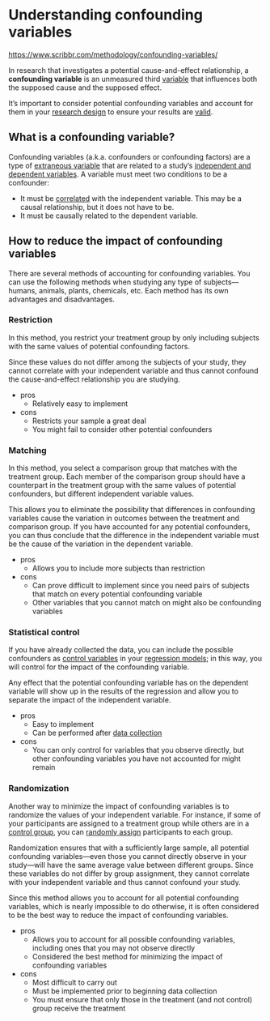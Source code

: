 # Understanding confounding variables

https://www.scribbr.com/methodology/confounding-variables/

In research that investigates a potential cause-and-effect relationship, a **confounding variable** is an unmeasured third [variable](https://www.scribbr.com/methodology/types-of-variables/) that influences both the supposed cause and the supposed effect.

It’s important to consider potential confounding variables and account for them in your [research design](https://www.scribbr.com/methodology/research-design/) to ensure your results are [valid](https://www.scribbr.com/methodology/internal-vs-external-validity/).

## What is a confounding variable?

Confounding variables (a.k.a. confounders or confounding factors) are a type of [extraneous variable](https://www.scribbr.com/methodology/extraneous-variables/) that are related to a study’s [independent and dependent variables](https://www.scribbr.com/methodology/independent-and-dependent-variables/). A variable must meet two conditions to be a confounder:

* It must be [correlated](https://www.scribbr.com/methodology/correlational-research/) with the independent variable. This may be a causal relationship, but it does not have to be.
* It must be causally related to the dependent variable.

## How to reduce the impact of confounding variables

There are several methods of accounting for confounding variables. You can use the following methods when studying any type of subjects—humans, animals, plants, chemicals, etc. Each method has its own advantages and disadvantages.

### Restriction

In this method, you restrict your treatment group by only including subjects with the same values of potential confounding factors.

Since these values do not differ among the subjects of your study, they cannot correlate with your independent variable and thus cannot confound the cause-and-effect relationship you are studying.

* pros
  * Relatively easy to implement
* cons
  * Restricts your sample a great deal
  * You might fail to consider other potential confounders

### Matching

In this method, you select a comparison group that matches with the treatment group. Each member of the comparison group should have a counterpart in the treatment group with the same values of potential confounders, but different independent variable values.

This allows you to eliminate the possibility that differences in confounding variables cause the variation in outcomes between the treatment and comparison group. If you have accounted for any potential confounders, you can thus conclude that the difference in the independent variable must be the cause of the variation in the dependent variable.

* pros
  * Allows you to include more subjects than restriction
* cons
  * Can prove difficult to implement since you need pairs of subjects that match on every potential confounding variable
  * Other variables that you cannot match on might also be confounding variables

### Statistical control

If you have already collected the data, you can include the possible confounders as [control variables](https://www.scribbr.com/methodology/control-variable/) in your [regression models](https://www.scribbr.com/statistics/simple-linear-regression/); in this way, you will control for the impact of the confounding variable.

Any effect that the potential confounding variable has on the dependent variable will show up in the results of the regression and allow you to separate the impact of the independent variable.

* pros
  * Easy to implement
  * Can be performed after [data collection](https://www.scribbr.com/methodology/data-collection/)
* cons
  * You can only control for variables that you observe directly, but other confounding variables you have not accounted for might remain

### Randomization

Another way to minimize the impact of confounding variables is to randomize the values of your independent variable. For instance, if some of your participants are assigned to a treatment group while others are in a [control group](https://www.scribbr.com/methodology/control-group/), you can [randomly assign](https://www.scribbr.com/methodology/random-assignment/) participants to each group.

Randomization ensures that with a sufficiently large sample, all potential confounding variables—even those you cannot directly observe in your study—will have the same average value between different groups. Since these variables do not differ by group assignment, they cannot correlate with your independent variable and thus cannot confound your study.

Since this method allows you to account for all potential confounding variables, which is nearly impossible to do otherwise, it is often considered to be the best way to reduce the impact of confounding variables.

* pros
  * Allows you to account for all possible confounding variables, including ones that you may not observe directly
  * Considered the best method for minimizing the impact of confounding variables
* cons
  * Most difficult to carry out
  * Must be implemented prior to beginning data collection
  * You must ensure that only those in the treatment (and not control) group receive the treatment
